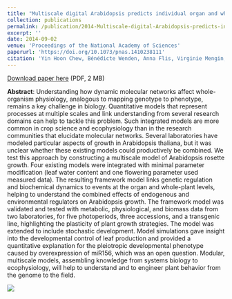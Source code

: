 ```yaml
---
title: "Multiscale digital Arabidopsis predicts individual organ and whole-organism growth"
collection: publications
permalink: /publication/2014-Multiscale-digital-Arabidopsis-predicts-individual-organ-and-whole-organism-growth
excerpt: ''
date: 2014-09-02
venue: 'Proceedings of the National Academy of Sciences'
paperurl: 'https://doi.org/10.1073/pnas.1410238111'
citation: 'Yin Hoon Chew, Bénédicte Wenden, Anna Flis, Virginie Mengin, Jasper Taylor, Christopher L Davey, Christopher Tindal, Howard Thomas, Helen J Ougham, Philippe De Reffye, Mark Stitt, Mathew Williams, Robert Muetzelfeldt, Karen J Halliday, Andrew J Millar (2014), "Multiscale digital Arabidopsis predicts individual organ and whole-organism growth", <i>Proceedings of the National Academy of Sciences</i>, Volume 111, Issue 39, Pages 4127-4136'
---
```

[Download paper here](http://www.pnas.org/content/111/39/E4127.full.pdf) (PDF, 2 MB)

**Abstract**: Understanding how dynamic molecular networks affect whole-organism physiology, analogous to mapping genotype to phenotype, remains a key challenge in biology. Quantitative models that represent processes at multiple scales and link understanding from several research domains can help to tackle this problem. Such integrated models are more common in crop science and ecophysiology than in the research communities that elucidate molecular networks. Several laboratories have modeled particular aspects of growth in Arabidopsis thaliana, but it was unclear whether these existing models could productively be combined. We test this approach by constructing a multiscale model of Arabidopsis rosette growth. Four existing models were integrated with minimal parameter modification (leaf water content and one flowering parameter used measured data). The resulting framework model links genetic regulation and biochemical dynamics to events at the organ and whole-plant levels, helping to understand the combined effects of endogenous and environmental regulators on Arabidopsis growth. The framework model was validated and tested with metabolic, physiological, and biomass data from two laboratories, for five photoperiods, three accessions, and a transgenic line, highlighting the plasticity of plant growth strategies. The model was extended to include stochastic development. Model simulations gave insight into the developmental control of leaf production and provided a quantitative explanation for the pleiotropic developmental phenotype caused by overexpression of miR156, which was an open question. Modular, multiscale models, assembling knowledge from systems biology to ecophysiology, will help to understand and to engineer plant behavior from the genome to the field.

<img src='/bwenden/images/Framework-model.png' />

<script type="text/javascript" src="https://d1bxh8uas1mnw7.cloudfront.net/assets/embed.js"></script><div class="altmetric-embed" data-badge-type="donut" data-altmetric-id="2648228" />
